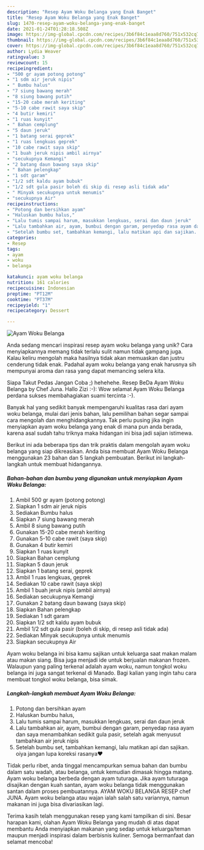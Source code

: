 ```yaml
---
description: "Resep Ayam Woku Belanga yang Enak Banget"
title: "Resep Ayam Woku Belanga yang Enak Banget"
slug: 1470-resep-ayam-woku-belanga-yang-enak-banget
date: 2021-01-24T01:28:18.508Z
image: https://img-global.cpcdn.com/recipes/3b6f84c1eaa8d760/751x532cq70/ayam-woku-belanga-foto-resep-utama.jpg
thumbnail: https://img-global.cpcdn.com/recipes/3b6f84c1eaa8d760/751x532cq70/ayam-woku-belanga-foto-resep-utama.jpg
cover: https://img-global.cpcdn.com/recipes/3b6f84c1eaa8d760/751x532cq70/ayam-woku-belanga-foto-resep-utama.jpg
author: Lydia Weaver
ratingvalue: 3
reviewcount: 15
recipeingredient:
- "500 gr ayam potong potong"
- "1 sdm air jeruk nipis"
- " Bumbu halus"
- "7 siung bawang merah"
- "8 siung bawang putih"
- "15-20 cabe merah keriting"
- "5-10 cabe rawit saya skip"
- "4 butir kemiri"
- "1 ruas kunyit"
- " Bahan cemplung"
- "5 daun jeruk"
- "1 batang serai geprek"
- "1 ruas lengkuas geprek"
- "10 cabe rawit saya skip"
- "1 buah jeruk nipis ambil airnya"
- "secukupnya Kemangi"
- "2 batang daun bawang saya skip"
- " Bahan pelengkap"
- "1 sdt garam"
- "1/2 sdt kaldu ayam bubuk"
- "1/2 sdt gula pasir boleh di skip di resep asli tidak ada"
- " Minyak secukupnya untuk menumis"
- "secukupnya Air"
recipeinstructions:
- "Potong dan bersihkan ayam"
- "Haluskan bumbu halus,"
- "Lalu tumis sampai harum, masukkan lengkuas, serai dan daun jeruk"
- "Lalu tambahkan air, ayam, bumbui dengan garam, penyedap rasa ayam dan saya menambahkan sedikit gula pasir, setelah agak menyusut tambahkan air jeruk nipis"
- "Setelah bumbu set, tambahkan kemangi, lalu matikan api dan sajikan. oiya jangan lupa koreksi rasanya❤"
categories:
- Resep
tags:
- ayam
- woku
- belanga

katakunci: ayam woku belanga 
nutrition: 161 calories
recipecuisine: Indonesian
preptime: "PT12M"
cooktime: "PT37M"
recipeyield: "1"
recipecategory: Dessert

---
```



![Ayam Woku Belanga](https://img-global.cpcdn.com/recipes/3b6f84c1eaa8d760/751x532cq70/ayam-woku-belanga-foto-resep-utama.jpg)

Anda sedang mencari inspirasi resep ayam woku belanga yang unik? Cara menyiapkannya memang tidak terlalu sulit namun tidak gampang juga. Kalau keliru mengolah maka hasilnya tidak akan memuaskan dan justru cenderung tidak enak. Padahal ayam woku belanga yang enak harusnya sih mempunyai aroma dan rasa yang dapat memancing selera kita.

Siapa Takut Pedas Jangan Coba ;) hehehehe. Resep BeDa Ayam Woku Belanga by Chef Juna. Hallo Zizi :-): Wow selamat Ayam Woku Belanga perdana sukses membahagiakan suami tercinta :-).

Banyak hal yang sedikit banyak mempengaruhi kualitas rasa dari ayam woku belanga, mulai dari jenis bahan, lalu pemilihan bahan segar sampai cara mengolah dan menghidangkannya. Tak perlu pusing jika ingin menyiapkan ayam woku belanga yang enak di mana pun anda berada, karena asal sudah tahu triknya maka hidangan ini bisa jadi sajian istimewa.


Berikut ini ada beberapa tips dan trik praktis dalam mengolah ayam woku belanga yang siap dikreasikan. Anda bisa membuat Ayam Woku Belanga menggunakan 23 bahan dan 5 langkah pembuatan. Berikut ini langkah-langkah untuk membuat hidangannya.

<!--inarticleads1-->

##### Bahan-bahan dan bumbu yang digunakan untuk menyiapkan Ayam Woku Belanga:

1. Ambil 500 gr ayam (potong potong)
1. Siapkan 1 sdm air jeruk nipis
1. Sediakan  Bumbu halus
1. Siapkan 7 siung bawang merah
1. Ambil 8 siung bawang putih
1. Gunakan 15-20 cabe merah keriting
1. Gunakan 5-10 cabe rawit (saya skip)
1. Gunakan 4 butir kemiri
1. Siapkan 1 ruas kunyit
1. Siapkan  Bahan cemplung
1. Siapkan 5 daun jeruk
1. Siapkan 1 batang serai, geprek
1. Ambil 1 ruas lengkuas, geprek
1. Sediakan 10 cabe rawit (saya skip)
1. Ambil 1 buah jeruk nipis (ambil airnya)
1. Sediakan secukupnya Kemangi
1. Gunakan 2 batang daun bawang (saya skip)
1. Siapkan  Bahan pelengkap
1. Sediakan 1 sdt garam
1. Siapkan 1/2 sdt kaldu ayam bubuk
1. Ambil 1/2 sdt gula pasir (boleh di skip, di resep asli tidak ada)
1. Sediakan  Minyak secukupnya untuk menumis
1. Siapkan secukupnya Air


Ayam woku belanga ini bisa kamu sajikan untuk keluarga saat makan malam atau makan siang. Bisa juga menjadi ide untuk berjualan makanan frozen. Walaupun yang paling terkenal adalah ayam woku, namun tongkol woku belanga ini juga sangat terkenal di Manado. Bagi kalian yang ingin tahu cara membuat tongkol woku belanga, bisa simak. 

<!--inarticleads2-->

##### Langkah-langkah membuat Ayam Woku Belanga:

1. Potong dan bersihkan ayam
1. Haluskan bumbu halus,
1. Lalu tumis sampai harum, masukkan lengkuas, serai dan daun jeruk
1. Lalu tambahkan air, ayam, bumbui dengan garam, penyedap rasa ayam dan saya menambahkan sedikit gula pasir, setelah agak menyusut tambahkan air jeruk nipis
1. Setelah bumbu set, tambahkan kemangi, lalu matikan api dan sajikan. oiya jangan lupa koreksi rasanya❤


Tidak perlu ribet, anda tinggal mencampurkan semua bahan dan bumbu dalam satu wadah, atau belanga, untuk kemudian dimasak hingga matang. Ayam woku belanga berbeda dengan ayam tuturaga. Jika ayam tuturaga disajikan dengan kuah santan, ayam woku belanga tidak menggunakan santan dalam proses pembuatannya. AYAM WOKU BELANGA RESEP chef JUNA. Ayam woku belanga atau wajan ialah salah satu variannya, namun makanan ini juga bisa divariasikan lagi. 

Terima kasih telah menggunakan resep yang kami tampilkan di sini. Besar harapan kami, olahan Ayam Woku Belanga yang mudah di atas dapat membantu Anda menyiapkan makanan yang sedap untuk keluarga/teman maupun menjadi inspirasi dalam berbisnis kuliner. Semoga bermanfaat dan selamat mencoba!
